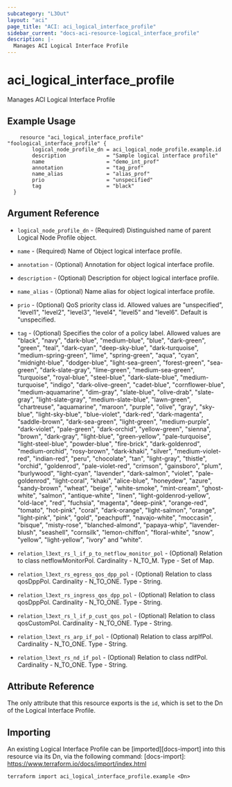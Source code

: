 ```yaml
---
subcategory: "L3Out"
layout: "aci"
page_title: "ACI: aci_logical_interface_profile"
sidebar_current: "docs-aci-resource-logical_interface_profile"
description: |-
  Manages ACI Logical Interface Profile
---
```


# aci_logical_interface_profile

Manages ACI Logical Interface Profile

## Example Usage

```hcl
	resource "aci_logical_interface_profile" "foological_interface_profile" {
		logical_node_profile_dn = aci_logical_node_profile.example.id
		description             = "Sample logical interface profile"
		name                    = "demo_int_prof"
		annotation              = "tag_prof"
		name_alias              = "alias_prof"
		prio                    = "unspecified"
		tag                     = "black"
  }
```

## Argument Reference

- `logical_node_profile_dn` - (Required) Distinguished name of parent Logical Node Profile object.
- `name` - (Required) Name of Object logical interface profile.
- `annotation` - (Optional) Annotation for object logical interface profile.
- `description` - (Optional) Description for object logical interface profile.
- `name_alias` - (Optional) Name alias for object logical interface profile.
- `prio` - (Optional) QoS priority class id. Allowed values are "unspecified", "level1", "level2", "level3", "level4", "level5" and "level6". Default is "unspecified.
- `tag` - (Optional) Specifies the color of a policy label. Allowed values are "black", "navy", "dark-blue", "medium-blue", "blue", "dark-green", "green", "teal", "dark-cyan", "deep-sky-blue", "dark-turquoise", "medium-spring-green", "lime", "spring-green", "aqua", "cyan", "midnight-blue", "dodger-blue", "light-sea-green", "forest-green", "sea-green", "dark-slate-gray", "lime-green", "medium-sea-green", "turquoise", "royal-blue", "steel-blue", "dark-slate-blue", "medium-turquoise", "indigo", "dark-olive-green", "cadet-blue", "cornflower-blue", "medium-aquamarine", "dim-gray", "slate-blue", "olive-drab", "slate-gray", "light-slate-gray", "medium-slate-blue", "lawn-green", "chartreuse", "aquamarine", "maroon", "purple", "olive", "gray", "sky-blue", "light-sky-blue", "blue-violet", "dark-red", "dark-magenta", "saddle-brown", "dark-sea-green", "light-green", "medium-purple", "dark-violet", "pale-green", "dark-orchid", "yellow-green", "sienna", "brown", "dark-gray", "light-blue", "green-yellow", "pale-turquoise", "light-steel-blue", "powder-blue", "fire-brick", "dark-goldenrod", "medium-orchid", "rosy-brown", "dark-khaki", "silver", "medium-violet-red", "indian-red", "peru", "chocolate", "tan", "light-gray", "thistle", "orchid", "goldenrod", "pale-violet-red", "crimson", "gainsboro", "plum", "burlywood", "light-cyan", "lavender", "dark-salmon", "violet", "pale-goldenrod", "light-coral", "khaki", "alice-blue", "honeydew", "azure", "sandy-brown", "wheat", "beige", "white-smoke", "mint-cream", "ghost-white", "salmon", "antique-white", "linen", "light-goldenrod-yellow", "old-lace", "red", "fuchsia", "magenta", "deep-pink", "orange-red", "tomato", "hot-pink", "coral", "dark-orange", "light-salmon", "orange", "light-pink", "pink", "gold", "peachpuff", "navajo-white", "moccasin", "bisque", "misty-rose", "blanched-almond", "papaya-whip", "lavender-blush", "seashell", "cornsilk", "lemon-chiffon", "floral-white", "snow", "yellow", "light-yellow", "ivory" and "white".

- `relation_l3ext_rs_l_if_p_to_netflow_monitor_pol` - (Optional) Relation to class netflowMonitorPol. Cardinality - N_TO_M. Type - Set of Map.
- `relation_l3ext_rs_egress_qos_dpp_pol` - (Optional) Relation to class qosDppPol. Cardinality - N_TO_ONE. Type - String.
- `relation_l3ext_rs_ingress_qos_dpp_pol` - (Optional) Relation to class qosDppPol. Cardinality - N_TO_ONE. Type - String.
- `relation_l3ext_rs_l_if_p_cust_qos_pol` - (Optional) Relation to class qosCustomPol. Cardinality - N_TO_ONE. Type - String.
- `relation_l3ext_rs_arp_if_pol` - (Optional) Relation to class arpIfPol. Cardinality - N_TO_ONE. Type - String.
- `relation_l3ext_rs_nd_if_pol` - (Optional) Relation to class ndIfPol. Cardinality - N_TO_ONE. Type - String.

## Attribute Reference

The only attribute that this resource exports is the `id`, which is set to the
Dn of the Logical Interface Profile.

## Importing

An existing Logical Interface Profile can be [imported][docs-import] into this resource via its Dn, via the following command:
[docs-import]: https://www.terraform.io/docs/import/index.html

```
terraform import aci_logical_interface_profile.example <Dn>
```
